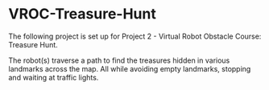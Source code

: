 VROC-Treasure-Hunt
==================
The following project is set up for Project 2 - Virtual Robot Obstacle Course: Treasure Hunt.

The robot(s) traverse a path to find the treasures hidden in various landmarks across the map.
All while avoiding empty landmarks, stopping and waiting at traffic lights.

